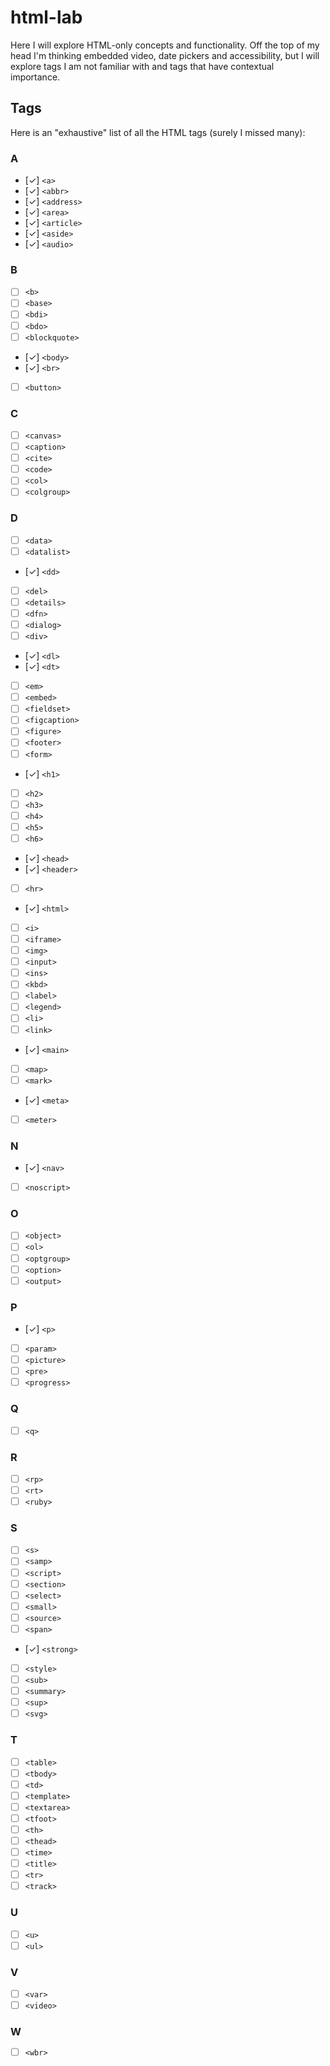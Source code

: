 # html-lab

Here I will explore HTML-only concepts and functionality.  Off the top of my head I'm thinking embedded video, date pickers and accessibility, but I will explore tags I am not familiar with and tags that have contextual importance.

## Tags

Here is an "exhaustive" list of all the HTML tags (surely I missed many):

### A

- [✓] `<a>`
- [✓] `<abbr>`
- [✓] `<address>`
- [✓] `<area>`
- [✓] `<article>`
- [✓] `<aside>`
- [✓] `<audio>`

### B

- [ ] `<b>`
- [ ] `<base>`
- [ ] `<bdi>`
- [ ] `<bdo>`
- [ ] `<blockquote>`
- [✓] `<body>`
- [✓] `<br>`
- [ ] `<button>`

### C

- [ ] `<canvas>`
- [ ] `<caption>`
- [ ] `<cite>`
- [ ] `<code>`
- [ ] `<col>`
- [ ] `<colgroup>`

### D

- [ ] `<data>`
- [ ] `<datalist>`
- [✓] `<dd>`
- [ ] `<del>`
- [ ] `<details>`
- [ ] `<dfn>`
- [ ] `<dialog>`
- [ ] `<div>`
- [✓] `<dl>`
- [✓] `<dt>`
- [ ] `<em>`
- [ ] `<embed>`
- [ ] `<fieldset>`
- [ ] `<figcaption>`
- [ ] `<figure>`
- [ ] `<footer>`
- [ ] `<form>`
- [✓] `<h1>`
- [ ] `<h2>`
- [ ] `<h3>`
- [ ] `<h4>`
- [ ] `<h5>`
- [ ] `<h6>`
- [✓] `<head>`
- [✓] `<header>`
- [ ] `<hr>`
- [✓] `<html>`
- [ ] `<i>`
- [ ] `<iframe>`
- [ ] `<img>`
- [ ] `<input>`
- [ ] `<ins>`
- [ ] `<kbd>`
- [ ] `<label>`
- [ ] `<legend>`
- [ ] `<li>`
- [ ] `<link>`
- [✓] `<main>`
- [ ] `<map>`
- [ ] `<mark>`
- [✓] `<meta>`
- [ ] `<meter>`

### N

- [✓] `<nav>`
- [ ] `<noscript>`

### O

- [ ] `<object>`
- [ ] `<ol>`
- [ ] `<optgroup>`
- [ ] `<option>`
- [ ] `<output>`

### P

- [✓] `<p>`
- [ ] `<param>`
- [ ] `<picture>`
- [ ] `<pre>`
- [ ] `<progress>`

### Q

- [ ] `<q>`

### R

- [ ] `<rp>`
- [ ] `<rt>`
- [ ] `<ruby>`

### S

- [ ] `<s>`
- [ ] `<samp>`
- [ ] `<script>`
- [ ] `<section>`
- [ ] `<select>`
- [ ] `<small>`
- [ ] `<source>`
- [ ] `<span>`
- [✓] `<strong>`
- [ ] `<style>`
- [ ] `<sub>`
- [ ] `<summary>`
- [ ] `<sup>`
- [ ] `<svg>`

### T

- [ ] `<table>`
- [ ] `<tbody>`
- [ ] `<td>`
- [ ] `<template>`
- [ ] `<textarea>`
- [ ] `<tfoot>`
- [ ] `<th>`
- [ ] `<thead>`
- [ ] `<time>`
- [ ] `<title>`
- [ ] `<tr>`
- [ ] `<track>`

### U

- [ ] `<u>`
- [ ] `<ul>`

### V

- [ ] `<var>`
- [ ] `<video>`

### W

- [ ] `<wbr>`

